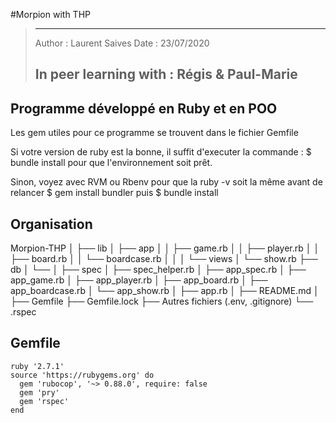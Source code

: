 #Morpion with THP

> ----------------------------------------------------
> Author : Laurent Saives
> Date   : 23/07/2020
>
> In peer learning with : Régis & Paul-Marie
> ----------------------------------------------------

 Programme développé en Ruby  et  en  POO
 --------------------------- 
 
 Les gem utiles pour ce programme se trouvent dans le fichier Gemfile
 
 Si votre version de ruby est la bonne, il suffit d'executer la commande :
 $  bundle install
 pour que l'environnement soit prêt.
 
 Sinon, voyez avec RVM ou Rbenv pour que la ruby -v soit la même avant de relancer
  $ gem install bundler
 puis
  $ bundle install
 

## Organisation

Morpion-THP
│
├── lib
│   ├── app
│   │   ├── game.rb
│   │   ├── player.rb
│   │   ├── board.rb
│   │   └── boardcase.rb
│   │
│   └── views
│       └── show.rb
├── db
│   └── 
│
├── spec
│   ├── spec_helper.rb
│   ├── app_spec.rb
│   ├── app_game.rb
│   ├── app_player.rb
│   ├── app_board.rb
│   ├── app_boardcase.rb
│   └── app_show.rb
│
├── app.rb
│
├── README.md
│
├── Gemfile
├── Gemfile.lock
├── Autres fichiers (.env, .gitignore)
└── .rspec



## Gemfile

```
ruby '2.7.1'
source 'https://rubygems.org' do
  gem 'rubocop', '~> 0.88.0', require: false
  gem 'pry'
  gem 'rspec'
end
